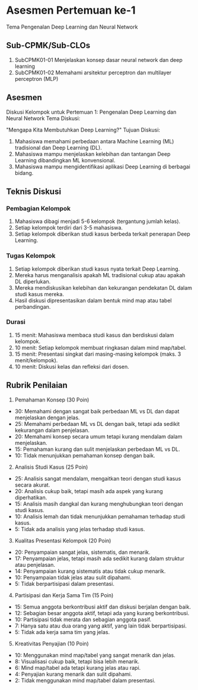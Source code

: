# Asesmen Pertemuan ke-1

Tema Pengenalan Deep Learning dan Neural Network
## Sub-CPMK/Sub-CLOs
1. SubCPMK01-01 Menjelaskan konsep dasar neural network dan deep learning 
2. SubCPMK01-02 Memahami arsitektur perceptron dan multilayer perceptron (MLP)

## Asesmen
Diskusi Kelompok untuk Pertemuan 1: Pengenalan Deep Learning dan Neural Network
Tema Diskusi:

"Mengapa Kita Membutuhkan Deep Learning?"
Tujuan Diskusi:

1. Mahasiswa memahami perbedaan antara Machine Learning (ML) tradisional dan Deep Learning (DL).
2. Mahasiswa mampu menjelaskan kelebihan dan tantangan Deep Learning dibandingkan ML konvensional.
3. Mahasiswa mampu mengidentifikasi aplikasi Deep Learning di berbagai bidang.

## Teknis Diskusi

### Pembagian Kelompok
1. Mahasiswa dibagi menjadi 5-6 kelompok (tergantung jumlah kelas).
2. Setiap kelompok terdiri dari 3-5 mahasiswa.
3. Setiap kelompok diberikan studi kasus berbeda terkait penerapan Deep Learning.

### Tugas Kelompok
1. Setiap kelompok diberikan studi kasus nyata terkait Deep Learning.
2. Mereka harus menganalisis apakah ML tradisional cukup atau apakah DL diperlukan.
3. Mereka mendiskusikan kelebihan dan kekurangan pendekatan DL dalam studi kasus mereka.
4. Hasil diskusi dipresentasikan dalam bentuk mind map atau tabel perbandingan.

### Durasi
1. 15 menit: Mahasiswa membaca studi kasus dan berdiskusi dalam kelompok.
2. 10 menit: Setiap kelompok membuat ringkasan dalam mind map/tabel.
3. 15 menit: Presentasi singkat dari masing-masing kelompok (maks. 3 menit/kelompok).
4. 10 menit: Diskusi kelas dan refleksi dari dosen.

## Rubrik Penilaian
1. Pemahaman Konsep (30 Poin)

- 30: Memahami dengan sangat baik perbedaan ML vs DL dan dapat menjelaskan dengan jelas.
- 25: Memahami perbedaan ML vs DL dengan baik, tetapi ada sedikit kekurangan dalam penjelasan.
- 20: Memahami konsep secara umum tetapi kurang mendalam dalam menjelaskan.
- 15: Pemahaman kurang dan sulit menjelaskan perbedaan ML vs DL.
- 10: Tidak menunjukkan pemahaman konsep dengan baik.

2. Analisis Studi Kasus (25 Poin)
- 25: Analisis sangat mendalam, mengaitkan teori dengan studi kasus secara akurat.
- 20: Analisis cukup baik, tetapi masih ada aspek yang kurang diperhatikan.
- 15: Analisis masih dangkal dan kurang menghubungkan teori dengan studi kasus.
- 10: Analisis lemah dan tidak menunjukkan pemahaman terhadap studi kasus.
- 5: Tidak ada analisis yang jelas terhadap studi kasus.

3. Kualitas Presentasi Kelompok (20 Poin)

- 20: Penyampaian sangat jelas, sistematis, dan menarik.
- 17: Penyampaian jelas, tetapi masih ada sedikit kurang dalam struktur atau penjelasan.
- 14: Penyampaian kurang sistematis atau tidak cukup menarik.
- 10: Penyampaian tidak jelas atau sulit dipahami.
- 5: Tidak berpartisipasi dalam presentasi.

4. Partisipasi dan Kerja Sama Tim (15 Poin)

- 15: Semua anggota berkontribusi aktif dan diskusi berjalan dengan baik.
- 12: Sebagian besar anggota aktif, tetapi ada yang kurang berkontribusi.
- 10: Partisipasi tidak merata dan sebagian anggota pasif.
- 7: Hanya satu atau dua orang yang aktif, yang lain tidak berpartisipasi.
- 5: Tidak ada kerja sama tim yang jelas.

5. Kreativitas Penyajian (10 Poin)
- 10: Menggunakan mind map/tabel yang sangat menarik dan jelas.
- 8: Visualisasi cukup baik, tetapi bisa lebih menarik.
- 6: Mind map/tabel ada tetapi kurang jelas atau rapi.
- 4: Penyajian kurang menarik dan sulit dipahami.
- 2: Tidak menggunakan mind map/tabel dalam presentasi.